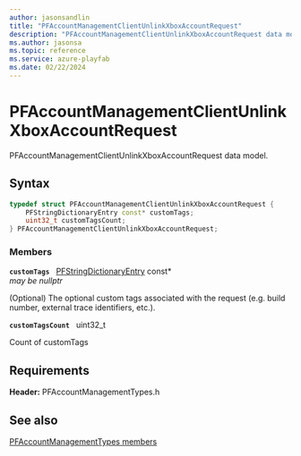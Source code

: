 ```yaml
---
author: jasonsandlin
title: "PFAccountManagementClientUnlinkXboxAccountRequest"
description: "PFAccountManagementClientUnlinkXboxAccountRequest data model."
ms.author: jasonsa
ms.topic: reference
ms.service: azure-playfab
ms.date: 02/22/2024
---
```


# PFAccountManagementClientUnlinkXboxAccountRequest  

PFAccountManagementClientUnlinkXboxAccountRequest data model.  

## Syntax  
  
```cpp
typedef struct PFAccountManagementClientUnlinkXboxAccountRequest {  
    PFStringDictionaryEntry const* customTags;  
    uint32_t customTagsCount;  
} PFAccountManagementClientUnlinkXboxAccountRequest;  
```
  
### Members  
  
**`customTags`** &nbsp; [PFStringDictionaryEntry](../../pftypes/structs/pfstringdictionaryentry.md) const*  
*may be nullptr*  
  
(Optional) The optional custom tags associated with the request (e.g. build number, external trace identifiers, etc.).
  
**`customTagsCount`** &nbsp; uint32_t  
  
Count of customTags
  
  
## Requirements  
  
**Header:** PFAccountManagementTypes.h
  
## See also  
[PFAccountManagementTypes members](../pfaccountmanagementtypes_members.md)  

  
  
